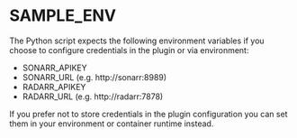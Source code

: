 # SAMPLE_ENV

The Python script expects the following environment variables if you choose to configure credentials in the plugin or via environment:

- SONARR_APIKEY
- SONARR_URL (e.g. http://sonarr:8989)
- RADARR_APIKEY
- RADARR_URL (e.g. http://radarr:7878)

If you prefer not to store credentials in the plugin configuration you can set them in your environment or container runtime instead.
